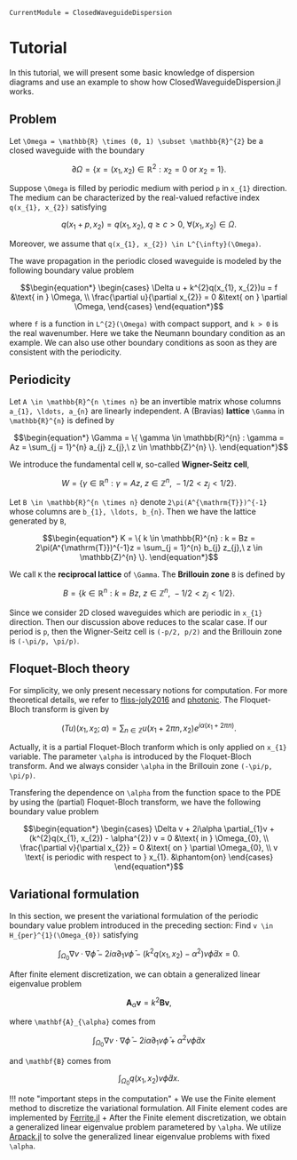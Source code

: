 ```@meta
CurrentModule = ClosedWaveguideDispersion
```

# Tutorial

In this tutorial, we will present some basic knowledge of dispersion diagrams and use an example to show how ClosedWaveguideDispersion.jl works.

## Problem

Let ``\Omega = \mathbb{R} \times (0, 1) \subset \mathbb{R}^{2}`` be a closed waveguide with the boundary
```math
\partial \Omega = \{x = (x_{1}, x_{2}) \in \mathbb{R}^{2} : x_{2} = 0 \text{ or } x_{2} = 1\}.
```
Suppose ``\Omega`` is filled by periodic medium with period ``p`` in ``x_{1}`` direction. The medium can be characterized by the real-valued refactive index ``q(x_{1}, x_{2})`` satisfying
```math
q(x_{1} + p, x_{2}) = q(x_{1}, x_{2}),\ q \geqslant c > 0,\ \forall (x_{1}, x_{2}) \in \Omega.
```
Moreover, we assume that ``q(x_{1}, x_{2}) \in L^{\infty}(\Omega)``.

The wave propagation in the periodic closed waveguide is modeled by the following boundary value problem
```math
\begin{equation*}
    \begin{cases}
        \Delta u + k^{2}q(x_{1}, x_{2})u = f &\text{ in } \Omega, \\
        \frac{\partial u}{\partial x_{2}} = 0 &\text{ on } \partial \Omega,
    \end{cases}
\end{equation*}
```
where ``f`` is a function in ``L^{2}(\Omega)`` with compact support, and ``k > 0`` is the real wavenumber. Here we take the Neumann boundary condition as an example. We can also use other boundary conditions as soon as they are consistent with the periodicity.

## Periodicity

Let ``A \in \mathbb{R}^{n \times n}`` be an invertible matrix whose columns ``a_{1}, \ldots, a_{n}`` 
are linearly independent. A (Bravias) **lattice** ``\Gamma`` in ``\mathbb{R}^{n}`` is defined by
```math
\begin{equation*}
    \Gamma = \{ \gamma \in \mathbb{R}^{n} : \gamma = Az = \sum_{j = 1}^{n} a_{j} z_{j},\ z \in \mathbb{Z}^{n} \}.
\end{equation*}
```
We introduce the fundamental cell ``W``, so-called **Wigner-Seitz cell**, 
```math
\begin{equation*}
    W = \{ \gamma \in \mathbb{R}^{n} : \gamma = Az,\ z \in \mathbb{Z}^{n},\ -1/2 < z_{j} < 1/2 \}.
\end{equation*}
```

Let ``B \in \mathbb{R}^{n \times n}`` denote ``2\pi(A^{\mathrm{T}})^{-1}`` whose columns are 
``b_{1}, \ldots, b_{n}``. Then we have the lattice generated by ``B``,
```math
\begin{equation*}
    K = \{ k \in \mathbb{R}^{n} : k = Bz = 2\pi(A^{\mathrm{T}})^{-1}z = \sum_{j = 1}^{n} b_{j} z_{j},\ z \in \mathbb{Z}^{n} \}.
\end{equation*}
```
We call ``K`` the **reciprocal lattice** of ``\Gamma``. The **Brillouin zone** ``B`` is defined by
```math
\begin{equation*}
    B = \{ k \in \mathbb{R}^{n} : k = Bz,\ z \in \mathbb{Z}^{n},\ -1/2 < z_{j} < 1/2 \}.
\end{equation*}
```

Since we consider 2D closed waveguides which are periodic in ``x_{1}`` direction. Then our 
discussion above reduces to the scalar case. If our period is ``p``, then the Wigner-Seitz 
cell is ``(-p/2, p/2)`` and the Brillouin zone is ``(-\pi/p, \pi/p)``.

## Floquet-Bloch theory

For simplicity, we only present necessary notions for computation. For more theoretical details, we refer to [fliss-joly2016](@cite) and [photonic](@cite). The Floquet-Bloch transform is given by
```math
(Tu)(x_{1}, x_{2}; \alpha) = \sum_{n \in \mathbb{Z}} u(x_{1} + 2\pi n, x_{2}) e^{i\alpha (x_{1} + 2\pi n)}.
```
Actually, it is a partial Floquet-Bloch tranform which is only applied on ``x_{1}`` variable. The parameter ``\alpha`` is introduced by the Floquet-Bloch transform. And we always consider ``\alpha`` in the Brillouin zone ``(-\pi/p, \pi/p)``.

Transfering the dependence on ``\alpha`` from the function space to the PDE by using the (partial) Floquet-Bloch transform, we have the following boundary value problem
```math
\begin{equation*}
    \begin{cases}
        \Delta v + 2i\alpha \partial_{1}v + (k^{2}q(x_{1}, x_{2}) - \alpha^{2}) v = 0 &\text{ in } \Omega_{0}, \\
        \frac{\partial v}{\partial x_{2}} = 0 &\text{ on } \partial \Omega_{0}, \\
        v \text{ is periodic with respect to } x_{1}. &\phantom{on}
    \end{cases}
\end{equation*}
```

## Variational formulation

In this section, we present the variational formulation of the periodic boundary value problem introduced in the preceding section: Find ``v \in H_{per}^{1}(\Omega_{0})`` satisfying
```math
\int_{\Omega_{0}} \nabla v \cdot \nabla \bar{\phi} - 2i\alpha \partial_{1} v \bar{\phi} - (k^{2}q(x_{1}, x_{2}) - \alpha^{2}) v \bar{\phi} dx = 0.
```
After finite element discretization, we can obtain a generalized linear eigenvalue problem
```math
\mathbf{A}_{\alpha} \mathbf{v} = k^{2} \mathbf{B} \mathbf{v},
```
where ``\mathbf{A}_{\alpha}`` comes from
```math
\int_{\Omega_{0}} \nabla v \cdot \nabla \bar{\phi} - 2i\alpha \partial_{1} v \bar{\phi} + \alpha^{2} v \bar{\phi} dx 
```
and ``\mathbf{B}`` comes from
```math
\int_{\Omega_{0}} q(x_{1}, x_{2}) v \bar{\phi} dx.
```

!!! note "important steps in the computation"
    + We use the Finite element method to discretize the variational formulation. All Finite element codes are implemented by [Ferrite.jl](https://github.com/Ferrite-FEM/Ferrite.jl)
    + After the Finite element discretization, we obtain a generalized linear eigenvalue problem parametered by ``\alpha``. We utilize [Arpack.jl](https://github.com/JuliaLinearAlgebra/Arpack.jl) to solve the generalized linear eigenvalue problems with fixed ``\alpha``.
